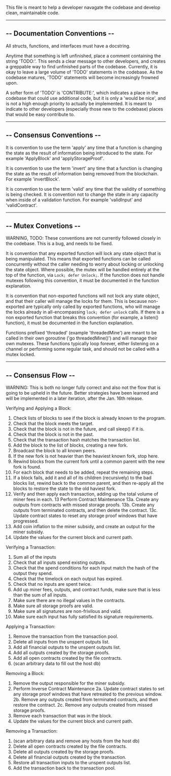 This file is meant to help a developer navagate the codebase and develop clean,
maintainable code.

-------------------------------
-- Documentation Conventions --
-------------------------------

All structs, functions, and interfaces must have a docstring.

Anytime that something is left unfinished, place a comment containing the
string 'TODO:'. This sends a clear message to other developers, and creates a
greppable way to find unfinished parts of the codebase. Currently, it is okay
to leave a large volume of 'TODO' statements in the codebase. As the codebase
matures, 'TODO' statements will become increasingly frowned upon.

A softer form of 'TODO' is 'CONTRIBUTE:', which indicates a place in the
codebase that could use additional code, but it is only a 'would be nice', and
is not a high enough priority to actually be implemented. It is meant to
indicate to other developers (especially those new to the codebase) places that
would be easy contribute to.

---------------------------
-- Consensus Conventions --
---------------------------

It is convention to use the term 'apply' any time that a function is changing
the state as the result of information being introduced to the state. For
example 'ApplyBlock' and 'applyStorageProof'.

It is convention to use the term 'invert' any time that a function is changing
the state as the result of information being removed from the blockchain. For
example 'invertBlock'.

It is convention to use the term 'valid' any time that the validity of
something is being checked. It is convention not to change the state in any
capacity when inside of a validation function. For example 'validInput' and
'validContract'.

----------------------
-- Mutex Convetions --
----------------------

WARNING, TODO: These conventions are not currently followed closely in the
codebase. This is a bug, and needs to be fixed.

It is convention that any exported function will lock any state object that is
being manipulated. This means that exported functions can be called
concurrently without the caller needing to worry about locking or unlocking the
state object. Where possible, the mutex will be handled entirely at the top of
the function, via `Lock; defer Unlock;`. If the function does not handle
mutexes following this convention, it must be documented in the function
explanation.

It is convention that non-exported functions will not lock any state object,
and that their caller will manage the locks for them. This is because
non-exported are typically only called by exported functions, who will manage
the locks already in all-encompassing `lock; defer unlock` calls. If there is a
non exported function that breaks this convention (for example, a listen()
function), it must be documented in the function explanation.

Functions prefixed 'threaded' (example 'threadedMine') are meant to be called
in their own goroutine ('go threadedMine()') and will manage their own mutexes.
These functions typically loop forever, either listening on a channel or
performing some regular task, and should not be called with a mutex locked.

--------------------
-- Consensus Flow --
--------------------

WARNING: This is both no longer fully correct and also not the flow that is
going to be upheld in the future. Better strategies have been learned and will
be implemented in a later iteration, after the Jan. 16th release.

Verifying and Applying a Block:

1. Check lists of blocks to see if the block is already known to the program.
2. Check that the block meets the target.
3. Check that the block is not in the future, and call sleep() if it is.
4. Check that the block is not in the past.
5. Check that the transaction hash matches the transaction list.
6. Add the block to the list of blocks, creating a new fork.
7. Broadcast the block to all known peers.
8. If the new fork is not heavier than the heaviest known fork, stop here.
9. Rewind blocks from the current fork until a common parent with the new fork is found.
10. For each block that needs to be added, repeat the remaining steps.
11. If a block fails, add it and all of its children (recursively) to the bad blocks list, rewind back to the common parent, and then re-apply all the blocks to restore the state to the old haviest fork.
12. Verify and then apply each transaction, adding up the total volume of miner fees in each.
13 Perform Contract Maintenance
	13a. Create any outputs from contracts with missed storage proofs.
	13b. Create any outputs from terminated contracts, and then delete the contract.
	13c. Update contract states to reset any storage proof windows that have progressed.
14. Add coin inflation to the miner subsidy, and create an output for the miner subsidy.
15. Update the values for the current block and current path.

Verifying a Transaction:

1. Sum all of the inputs
2. Check that all inputs spend existing outputs.
3. Check that the spend conditions for each input match the hash of the output they spend.
4. Check that the timelock on each output has expired.
5. Check that no inputs are spent twice.
6. Add up miner fees, outputs, and contract funds, make sure that is less than the sum of all inputs.
7. Make sure there are no illegal values in the contracts.
8. Make sure all storage proofs are valid.
9. Make sure all signatures are non-frivilous and valid.
10. Make sure each input has fully satisfied its signature requirements.

Applying a Transaction:

1. Remove the transaction from the transaction pool.
2. Delete all inputs from the unspent outputs list.
3. Add all financial outputs to the unspent outputs list.
4. Add all outputs created by the storage proofs.
5. Add all open contracts created by the file contracts.
6. (scan arbitrary data to fill out the host db)

Removing a Block:

1. Remove the output responsible for the miner subsidy.
2. Perform Inverse Contract Maintenance
	2a. Update contract states to set any storage proof windows that have retreated to the previous window.
	2b. Remove any outputs created from terminated contracts, and then restore the contract.
	2c. Remove any outputs created from missed storage proofs.
3. Remove each transaction that was in the block.
4. Update the values for the current block and current path.

Removing a Transaction:

1. (scan arbitrary data and remove any hosts from the host db)
2. Delete all open contracts created by the file contracts.
3. Delete all outputs created by the storage proofs.
4. Delete all financial outputs created by the transaction.
5. Restore all transaction inputs to the unspent outputs list.
6. Add the transaction back to the transaction pool.
